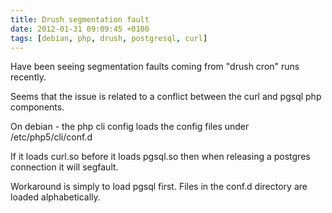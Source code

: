 ```yaml
---
title: Drush segmentation fault
date: 2012-01-31 09:09:45 +0100
tags: [debian, php, drush, postgresql, curl]
---
```


Have been seeing segmentation faults coming from "drush cron" runs recently.

Seems that the issue is related to a conflict between the curl and pgsql php components.

On debian - the php cli config loads the config files under /etc/php5/cli/conf.d

If it loads curl.so before it loads pgsql.so then when releasing a postgres connection it will segfault.

Workaround is simply to load pgsql first. Files in the conf.d directory are loaded alphabetically.
